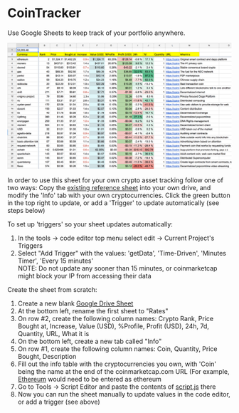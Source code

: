 # CoinTracker
Use Google Sheets to keep track of your portfolio anywhere.

![Sample Portfolio](/Sample.png)

In order to use this sheet for your own crypto asset tracking follow one of two ways:
Copy the [existing reference sheet](https://docs.google.com/spreadsheets/d/1gsep4uati3s1aY9YkpmdhlhlPWKPv41nFAAUoD0Nho0/edit?usp=sharing) into your own drive, and modify the 'Info' tab with your own cryptocurrencies.
Click the green button in the top right to update, or add a 'Trigger' to update automatically (see steps below)

To set up 'triggers' so your sheet updates automatically:
1. In the tools -> code editor top menu select edit -> Current Project's Triggers
1. Select "Add Trigger" with the values: 'getData', 'Time-Driven', 'Minutes Timer', 'Every 15 minutes'  
NOTE: Do not update any sooner than 15 minutes, or coinmarketcap might block your IP from accessing their data

Create the sheet from scratch:
1. Create a new blank [Google Drive Sheet](https://docs.google.com/spreadsheets)
1. At the bottom left, rename the first sheet to "Rates"
1. On row #2, create the following column names: Crypto	Rank,	Price	Bought at,	Increase,	Value (USD),	%Profile,	Profit (USD),	24h,	7d,	Quantity,	URL,	What it is
1. On the bottom left, create a new tab called "Info"
1. On row #1, create the following column names: Coin,	Quantity,	Price Bought,	Description
1. Fill out the info table with the cryptocurrencies you own, with 'Coin' being the name at the end of the coinmarketcap.com URL (For example, [Ethereum](https://coinmarketcap.com/currencies/ethereum/) would need to be entered as ethereum
1. Go to Tools -> Script Editor and paste the contents of [script.js](/script.js) there
1. Now you can run the sheet manually to update values in the code editor, or add a trigger (see above)
